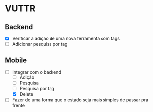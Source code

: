 # VUTTR
## Backend
- [x] Verificar a adição de uma nova ferramenta com tags
- [ ] Adicionar pesquisa por tag

## Mobile
- [ ] Integrar com o backend
	- [ ] Adição
	- [ ] Pesquisa
	- [ ] Pesquisa por tag
	- [x] Delete
- [ ] Fazer de uma forma que o estado seja mais simples de passar pra frente